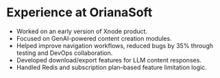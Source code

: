 # Experience at OrianaSoft

- Worked on an early version of Xnode product.
- Focused on GenAI-powered content creation modules.
- Helped improve navigation workflows, reduced bugs by 35% through testing and DevOps collaboration.
- Developed download/export features for LLM content responses.
- Handled Redis and subscription plan–based feature limitation logic.

